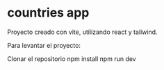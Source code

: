 # countries app

Proyecto creado con vite, utilizando react y tailwind.

Para levantar el proyecto:

  Clonar el repositorio
  npm install
  npm run dev
